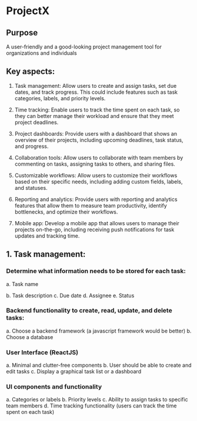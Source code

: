 # ProjectX

## Purpose  
A user-friendly and a good-looking project management tool for organizations and individuals

## Key aspects:
1. Task management: Allow users to create and assign tasks, set due dates, and track progress. This could include features such as task categories, labels, and priority levels.

2. Time tracking: Enable users to track the time spent on each task, so they can better manage their workload and ensure that they meet project deadlines.

3. Project dashboards: Provide users with a dashboard that shows an overview of their projects, including upcoming deadlines, task status, and progress.

4. Collaboration tools: Allow users to collaborate with team members by commenting on tasks, assigning tasks to others, and sharing files.

5. Customizable workflows: Allow users to customize their workflows based on their specific needs, including adding custom fields, labels, and statuses.

6. Reporting and analytics: Provide users with reporting and analytics features that allow them to measure team productivity, identify bottlenecks, and optimize their workflows.

7. Mobile app: Develop a mobile app that allows users to manage their projects on-the-go, including receiving push notifications for task updates and tracking time.


## 1. Task management:

### Determine what information needs to be stored for each task:
a. Task name

b. Task description
c. Due date
d. Assignee
e. Status

### Backend functionality to create, read, update, and delete tasks:
a. Choose a backend framework (a javascript framework would be better)
b. Choose a database

### User Interface (ReactJS)
a. Minimal and clutter-free components
b. User should be able to create and edit tasks
c. Display a graphical task list or a dashboard

  ### UI components and functionality
  a. Categories or labels
  b. Priority levels
  c. Ability to assign tasks to specific team members
  d. Time tracking functionality (users can track the time spent on each task)
